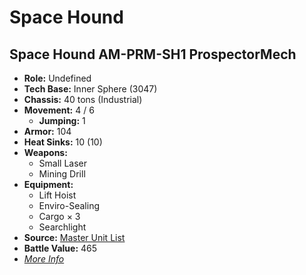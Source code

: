 # Space Hound 

## Space Hound AM-PRM-SH1 ProspectorMech 

- **Role:** Undefined 
- **Tech Base:** Inner Sphere (3047) 
- **Chassis:** 40 tons (Industrial) 
- **Movement:** 4 / 6 
  - **Jumping:** 1 
- **Armor:** 104 
- **Heat Sinks:** 10 (10) 
- **Weapons:** 
  - Small Laser 
  - Mining Drill 
- **Equipment:** 
  - Lift Hoist 
  - Enviro-Sealing 
  - Cargo × 3 
  - Searchlight 
- **Source:** [Master Unit List](http://masterunitlist.info/Unit/Details/5101) 
- **Battle Value:** 465 
- [*More Info*](space_hound/space_hound_am-prm-sh1_prospectormech.md) 

